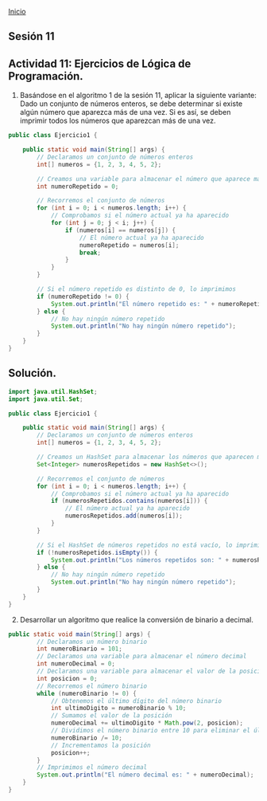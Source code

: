 <!-- No borrar o modificar -->
[Inicio](./index.md)

## Sesión 11 

<!-- Su documentación aquí -->
## Actividad 11: Ejercicios de Lógica de Programación.

1. Basándose en el algoritmo 1 de la sesión 11, aplicar la siguiente variante: Dado un conjunto de números enteros, se debe determinar si existe algún número que aparezca más de una vez. Si es así, se deben imprimir todos los números que aparezcan más de una vez.

```java
public class Ejercicio1 {

    public static void main(String[] args) {
        // Declaramos un conjunto de números enteros
        int[] numeros = {1, 2, 3, 4, 5, 2};

        // Creamos una variable para almacenar el número que aparece más de una vez
        int numeroRepetido = 0;

        // Recorremos el conjunto de números
        for (int i = 0; i < numeros.length; i++) {
            // Comprobamos si el número actual ya ha aparecido
            for (int j = 0; j < i; j++) {
                if (numeros[i] == numeros[j]) {
                    // El número actual ya ha aparecido
                    numeroRepetido = numeros[i];
                    break;
                }
            }
        }

        // Si el número repetido es distinto de 0, lo imprimimos
        if (numeroRepetido != 0) {
            System.out.println("El número repetido es: " + numeroRepetido);
        } else {
            // No hay ningún número repetido
            System.out.println("No hay ningún número repetido");
        }
    }
}
```

## Solución.

```java
import java.util.HashSet;
import java.util.Set;

public class Ejercicio1 {

    public static void main(String[] args) {
        // Declaramos un conjunto de números enteros
        int[] numeros = {1, 2, 3, 4, 5, 2};

        // Creamos un HashSet para almacenar los números que aparecen más de una vez
        Set<Integer> numerosRepetidos = new HashSet<>();

        // Recorremos el conjunto de números
        for (int i = 0; i < numeros.length; i++) {
            // Comprobamos si el número actual ya ha aparecido
            if (numerosRepetidos.contains(numeros[i])) {
                // El número actual ya ha aparecido
                numerosRepetidos.add(numeros[i]);
            }
        }

        // Si el HashSet de números repetidos no está vacío, lo imprimimos
        if (!numerosRepetidos.isEmpty()) {
            System.out.println("Los números repetidos son: " + numerosRepetidos);
        } else {
            // No hay ningún número repetido
            System.out.println("No hay ningún número repetido");
        }
    }
}
```

2. Desarrollar un algoritmo que realice la conversión de binario a decimal.

```java
public static void main(String[] args) {
        // Declaramos un número binario
        int numeroBinario = 101;
        // Declaramos una variable para almacenar el número decimal
        int numeroDecimal = 0;
        // Declaramos una variable para almacenar el valor de la posición
        int posicion = 0;
        // Recorremos el número binario
        while (numeroBinario != 0) {
            // Obtenemos el último dígito del número binario
            int ultimoDigito = numeroBinario % 10;
            // Sumamos el valor de la posición
            numeroDecimal += ultimoDigito * Math.pow(2, posicion);
            // Dividimos el número binario entre 10 para eliminar el último dígito
            numeroBinario /= 10;
            // Incrementamos la posición
            posicion++;
        }
        // Imprimimos el número decimal
        System.out.println("El número decimal es: " + numeroDecimal);
    }
}
```






